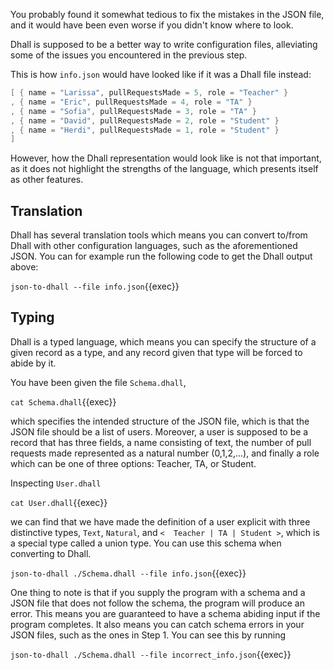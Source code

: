 You probably found it somewhat tedious to fix the mistakes in the JSON file, and it would have been even worse if you didn't know where to look.

Dhall is supposed to be a better way to write configuration files, alleviating some of the issues you encountered in the previous step.

This is how `info.json` would have looked like if it was a Dhall file instead:

```c
[ { name = "Larissa", pullRequestsMade = 5, role = "Teacher" }
, { name = "Eric", pullRequestsMade = 4, role = "TA" }
, { name = "Sofia", pullRequestsMade = 3, role = "TA" }
, { name = "David", pullRequestsMade = 2, role = "Student" }
, { name = "Herdi", pullRequestsMade = 1, role = "Student" }
]
```

However, how the Dhall representation would look like is not that important, as it does not highlight the strengths of the language, which presents itself as other features.

## Translation
Dhall has several translation tools which means you can convert to/from Dhall with other configuration languages, such as the aforementioned JSON. You can for example run the following code to get the Dhall output above:

`json-to-dhall --file info.json`{{exec}}

## Typing

Dhall is a typed language, which means you can specify the structure of a given record as a type, and any record given that type will be forced to abide by it.

You have been given the file `Schema.dhall`,

`cat Schema.dhall`{{exec}}

 which specifies the intended structure of the JSON file, which is that the JSON file should be a list of users. Moreover, a user is supposed to be a record that has three fields, a name consisting of text, the number of pull requests made represented as a natural number (0,1,2,...), and finally a role which can be one of three options: Teacher, TA, or Student.

Inspecting `User.dhall`

`cat User.dhall`{{exec}}

 we can find that we have made the definition of a user explicit with three distinctive types, `Text`, `Natural`, and `<  Teacher | TA | Student >`, which is a special type called a union type. You can use this schema when converting to Dhall.

`json-to-dhall ./Schema.dhall --file info.json`{{exec}}

One thing to note is that if you supply the program with a schema and a JSON file that does not follow the schema, the program will produce an error. This means you are guaranteed to have a schema abiding input if the program completes. It also means you can catch schema errors in your JSON files, such as the ones in Step 1. You can see this by running

`json-to-dhall ./Schema.dhall --file incorrect_info.json`{{exec}}